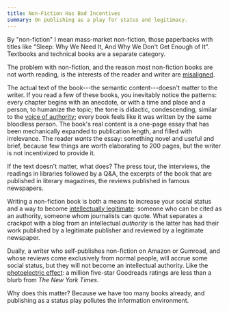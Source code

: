 ```yaml
---
title: Non-Fiction Has Bad Incentives
summary: On publishing as a play for status and legitimacy.
---
```


By "non-fiction" I mean mass-market non-fiction, those paperbacks with titles like "Sleep: Why We Need It, And Why We Don't Get Enough of It". Textbooks and technical books are a separate category.

The problem with non-fiction, and the reason most non-fiction books are not worth reading, is the interests of the reader and writer are [misaligned][pap].

The actual text of the book---the semantic content---doesn't matter to the writer. If you read a few of these books, you inevitably notice the patterns: every chapter begins with an anecdote, or with a time and place and a person, to humanize the topic; the tone is didactic, condescending, similar to the [voice of authority][voi]; every book feels like it was written by the same bloodless person. The book's real content is a one-page essay that has been mechanically expanded to publication length, and filled with irrelevance. The reader _wants_ the essay: something novel and useful and brief, because few things are worth elaborating to 200 pages, but the writer is not incentivized to provide it.

If the text doesn't matter, what does? The press tour, the interviews, the readings in libraries followed by a Q&A, the excerpts of the book that are published in literary magazines, the reviews published in famous newspapers.

Writing a non-fiction book is both a means to increase your social status and a way to become [intellectually legitimate][legit]: someone who can be cited as an authority, someone whom journalists can quote. What separates a crackpot with a blog from an intellectual _authority_ is the latter has had their work published by a legitimate publisher and reviewed by a legitimate newspaper.

Dually, a writer who self-publishes non-fiction on Amazon or Gumroad, and whose reviews come exclusively from normal people, will accrue some social status, but they will not become an intellectual authority. Like the [photoelectric effect][phot]: a million five-star Goodreads ratings are less than a blurb from _The New York Times_.

Why does this matter? Because we have too many books already, and publishing as a status play pollutes the information environment.

[voi]: https://gwern.net/scaling-hypothesis#critiquing-the-critics
[phot]: https://en.wikipedia.org/wiki/Photoelectric_effect
[legit]: https://samoburja.com/intellectual-legitimacy/
[pap]: https://en.wikipedia.org/wiki/Principal%E2%80%93agent_problem
